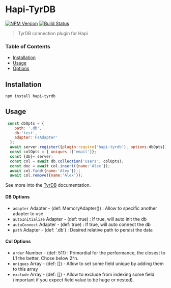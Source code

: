 # Hapi-TyrDB

[![NPM Version](https://img.shields.io/npm/v/hapi-tyrdb.svg?&style=flat-square)](https://www.npmjs.org/package/hapi-tyrdb)
[![Build Status](https://api.travis-ci.org/Alex-Werner/hapi-tyrdb.svg?branch=master)](https://travis-ci.com/Alex-Werner/hapi-tyrdb)

> TyrDB connection plugin for Hapi


### Table of Contents
 - [Installation](#installation)
 - [Usage](#usage)
 - [Options](#options)
 
## Installation 

`npm install hapi-tyrdb`

## Usage

```js
 const dbOpts = {
    path: '.db',
    db:'test',
    adapter:'FsAdapter'
  };
  await server.register({plugin:require('hapi-tyrdb'), options:dbOpts});
  const colOpts = { uniques :['email']};
  const {db}= server;
  const col = await db.collection('users', colOpts);
  const doc = await col.insert({name:'Alex'});
  await col.find({name:'Alex'});;
  await col.remove({name:'Alex'});
```

See more into the [TyrDB](https://github.com/Alex-Werner/TyrDB) documentation.

#### DB Options

  - `adapter` Adapter - (def: MemoryAdapter()) : Allow to specific another adapter to use
  - `autoInitialize` Adapter - (def: true) : If true, will auto init the db
  - `autoConnect` Adapter - (def: true) : If true, will auto connect the db
  - `path` Adapter - (def: '.db') : Desired relative path to persist the data

#### Col Options
  - `order` Number - (def: 511) : Primordial for the performance, the closest to L1 the better. Chose below 2^n. 
  - `uniques` Array - (def: []) - Allow to set some field unique by adding them to this array
  - `exclude` Array - (def: []) - Allow to exclude from indexing some field (important if you expect field value to be huge or nested).
